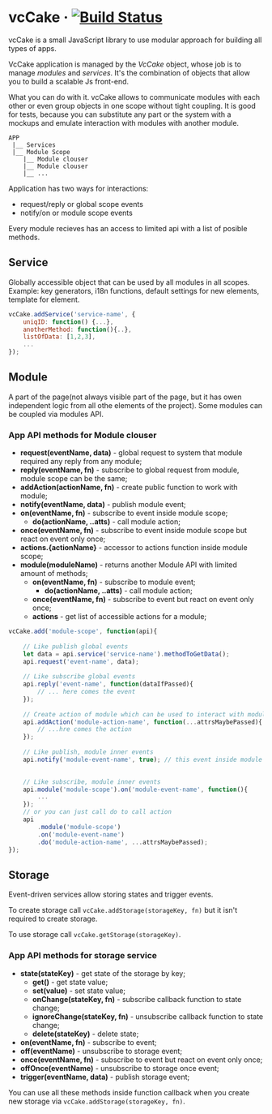 # vcCake &middot; [![Build Status](https://travis-ci.org/wpbakery/vc-cake.svg?branch=master)](https://travis-ci.org/wpbakery/vc-cake)

vcCake is a small JavaScript library to use modular approach for building all types of apps.

VcCake application is managed by the *VcCake* object, whose job is to manage *modules* and *services*. It's the combination of objects that allow you to build a scalable Js front-end.

What you can do with it. vcCake allows to communicate modules with each other or even group objects in one scope without tight coupling. 
It is good for tests, because you can substitute any part or the system with a mockups and emulate interaction with modules with another module. 
```
APP
 |__ Services
 |__ Module Scope
 	|__ Module clouser
 	|__ Module clouser
 	|__ ...
```

Application has two ways for interactions:
- request/reply or global scope events
- notify/on or module scope events

Every module recieves has an access to limited api with a list of posible methods.


## Service
Globally accessible object that can be used by all modules in all scopes. Example: key generators, i18n functions, default settings for new elements, template for element.
```javascript
vcCake.addService('service-name', {
	uniqID: function() {...},
	anotherMethod: function(){..},
	listOfData: [1,2,3],
	...
});
```
## Module
A part of the page(not always visible part of the page, but it has owen independent logic from all othe elements of the project). Some modules can be coupled via modules API.

### App API methods for Module clouser

- **request(eventName, data)** - global request to system that module required any reply from any module;
- **reply(eventName, fn)** - subscribe to global request from module, module scope can be the same;
- **addAction(actionName, fn)** - create public function to work with module;
- **notify(eventName, data)** - publish module event;
- **on(eventName, fn)** - subscribe to event inside module scope;
	- **do(actionName, ..atts)** - call module action;
- **once(eventName, fn)** - subscribe to event inside module scope but react on event only once; 
- **actions.{actionName}** - accessor to actions function inside module scope;
- **module(moduleName)** - returns another Module API with limited amount of methods;
	- **on(eventName, fn)** - subscribe to module event;
		- **do(actionName, ..atts)** - call module action;
	- **once(eventName, fn)** - subscribe to event but react on event only once;
	- **actions** - get list of accessible actions for a module;

```javascript
vcCake.add('module-scope', function(api){
	
	// Like publish global events
	let data = api.service('service-name').methodToGetData();
	api.request('event-name', data);
	
	// Like subscribe global events
	api.reply('event-name', function(dataIfPassed){
		// ... here comes the event
	});
	
	// Create action of module which can be used to interact with module from another module.
	api.addAction('module-action-name', function(...attrsMaybePassed){
		// ...hre comes the action
	});
	
	// Like publish, module inner events
	api.notify('module-event-name', true); // this event inside module
	

	// Like subscribe, module inner events
	api.module('module-scope').on('module-event-name', function(){
		...
	});
	// or you can just call do to call action
	api
	    .module('module-scope')
	    .on('module-event-name')
	    .do('module-action-name', ...attrsMaybePassed);
});
```
## Storage
Event-driven services allow storing states and trigger events.

To create storage call `vcCake.addStorage(storageKey, fn)` but it isn't required to create storage.

To use storage call `vcCake.getStorage(storageKey)`.

### App API methods for storage service

- **state(stateKey)** - get state of the storage by key;
	- **get()** - get state value;
	- **set(value)** - set state value;
	- **onChange(stateKey, fn)** - subscribe callback function to state change;
	- **ignoreChange(stateKey, fn)** - unsubscribe callback function to state change;
	- **delete(stateKey)** - delete state;
- **on(eventName, fn)** - subscribe to event;
- **off(eventName)** - unsubscribe to storage event;
- **once(eventName, fn)** - subscribe to event but react on event only once;
- **offOnce(eventName)** - unsubscribe to storage once event;
- **trigger(eventName, data)** - publish storage event;

You can use all these methods inside function callback when you create new storage via `vcCake.addStorage(storageKey, fn)`.